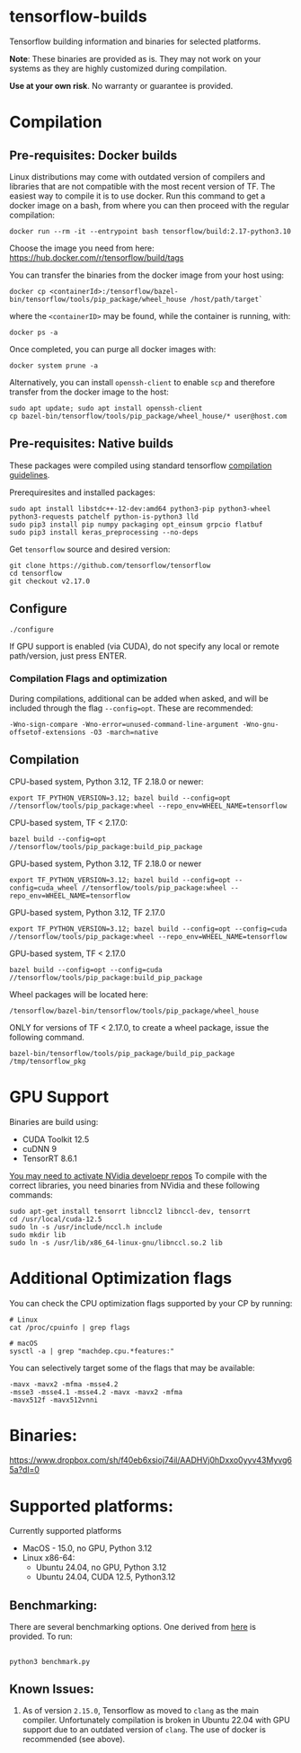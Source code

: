 # tensorflow-builds
Tensorflow building information and binaries for selected platforms. 

**Note**: These binaries are provided as is. They may not work on your systems as they are highly customized during compilation.

**Use at your own risk**. No warranty or guarantee is provided.

# Compilation

## Pre-requisites: Docker builds
Linux distributions may come with outdated version of compilers and libraries that are not compatible with the most recent version of TF. The easiest way to compile it is to use docker. Run this command to get a docker image on a bash, from where you can then proceed with the regular compilation:

```
docker run --rm -it --entrypoint bash tensorflow/build:2.17-python3.10
```

Choose the image you need from here: https://hub.docker.com/r/tensorflow/build/tags

You can transfer the binaries from the docker image from your host using:
```
docker cp <containerId>:/tensorflow/bazel-bin/tensorflow/tools/pip_package/wheel_house /host/path/target`
```

where the `<containerID>` may be found, while the container is running, with:
```
docker ps -a
```

Once completed, you can purge all docker images with:
```
docker system prune -a
```

Alternatively, you can install `openssh-client` to enable `scp` and therefore transfer from the docker image to the host:
```
sudo apt update; sudo apt install openssh-client
cp bazel-bin/tensorflow/tools/pip_package/wheel_house/* user@host.com
```

## Pre-requisites: Native builds

These packages were compiled using standard tensorflow [compilation                                                        guidelines](https://www.tensorflow.org/install/install_sources). 

Prerequiresites and installed packages:
```
sudo apt install libstdc++-12-dev:amd64 python3-pip python3-wheel python3-requests patchelf python-is-python3 lld
sudo pip3 install pip numpy packaging opt_einsum grpcio flatbuf
sudo pip3 install keras_preprocessing --no-deps
```
Get `tensorflow` source and desired version:
```
git clone https://github.com/tensorflow/tensorflow
cd tensorflow
git checkout v2.17.0
```

## Configure

```
./configure
```

If GPU support is enabled (via CUDA), do not specify any local or remote path/version, just press ENTER. 

### Compilation Flags and optimization
During compilations, additional can be added when asked, and will be included through the flag `--config=opt`. These are recommended:

```
-Wno-sign-compare -Wno-error=unused-command-line-argument -Wno-gnu-offsetof-extensions -O3 -march=native
```

## Compilation
CPU-based system, Python 3.12, TF 2.18.0 or newer:
```
export TF_PYTHON_VERSION=3.12; bazel build --config=opt //tensorflow/tools/pip_package:wheel --repo_env=WHEEL_NAME=tensorflow
```    
CPU-based system, TF < 2.17.0: 
```
bazel build --config=opt //tensorflow/tools/pip_package:build_pip_package
```
GPU-based system, Python 3.12, TF 2.18.0 or newer
```
export TF_PYTHON_VERSION=3.12; bazel build --config=opt --config=cuda_wheel //tensorflow/tools/pip_package:wheel --repo_env=WHEEL_NAME=tensorflow
```    
GPU-based system, Python 3.12, TF 2.17.0
```
export TF_PYTHON_VERSION=3.12; bazel build --config=opt --config=cuda //tensorflow/tools/pip_package:wheel --repo_env=WHEEL_NAME=tensorflow
```    
GPU-based system, TF < 2.17.0
```
bazel build --config=opt --config=cuda //tensorflow/tools/pip_package:build_pip_package
```

Wheel packages will be located here:
```
/tensorflow/bazel-bin/tensorflow/tools/pip_package/wheel_house
```

ONLY for versions of TF < 2.17.0, to create a wheel package, issue the following command. 
```
bazel-bin/tensorflow/tools/pip_package/build_pip_package /tmp/tensorflow_pkg
```
# GPU Support
Binaries are build using:
- CUDA Toolkit 12.5
- cuDNN 9
- TensorRT 8.6.1
 
[You may need to activate NVidia develoepr repos](https://developer.nvidia.com/cuda-toolkit)
To compile with the correct libraries, you need binaries from NVidia and these following commands:
```
sudo apt-get install tensorrt libnccl2 libnccl-dev, tensorrt
cd /usr/local/cuda-12.5
sudo ln -s /usr/include/nccl.h include
sudo mkdir lib
sudo ln -s /usr/lib/x86_64-linux-gnu/libnccl.so.2 lib
```

# Additional Optimization flags
You can check the CPU optimization flags supported by your CP by running:
```
# Linux
cat /proc/cpuinfo | grep flags

# macOS
sysctl -a | grep "machdep.cpu.*features:"
```
You can selectively target some of the flags that may be available:
```
-mavx -mavx2 -mfma -msse4.2
-msse3 -msse4.1 -msse4.2 -mavx -mavx2 -mfma
-mavx512f -mavx512vnni
```

# Binaries:
https://www.dropbox.com/sh/f40eb6xsioj74il/AADHVj0hDxxo0yyv43Myvg65a?dl=0

# Supported platforms:
 
Currently supported platforms
- MacOS - 15.0, no GPU, Python 3.12
- Linux x86-64:
  - Ubuntu 24.04, no GPU, Python 3.12
  - Ubuntu 24.04, CUDA 12.5, Python3.12
  
## Benchmarking:

There are several benchmarking options. One derived from [here](https://github.com/tobigithub/tensorflow-deep-learning/wiki/tf-benchmarks) is provided. To run:

##
    python3 benchmark.py  

## Known Issues:
1. As of version `2.15.0`, Tensorflow as moved to `clang` as the main compiler. Unfortunately compilation is broken in Ubuntu 22.04 with GPU support due to an outdated version of `clang`. The use of docker is recommended (see above). 
